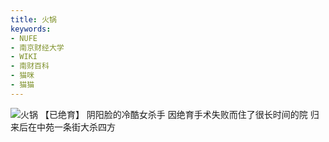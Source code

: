 ```yaml
---
title: 火锅
keywords:
- NUFE
- 南京财经大学
- WIKI
- 南财百科
- 猫咪
- 猫猫
---
```

![火锅](/mao/火锅.jpg)
【已绝育】
阴阳脸的冷酷女杀手 因绝育手术失败而住了很长时间的院 
归来后在中苑一条街大杀四方